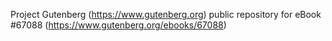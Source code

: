 Project Gutenberg (https://www.gutenberg.org) public repository for
eBook #67088 (https://www.gutenberg.org/ebooks/67088)
